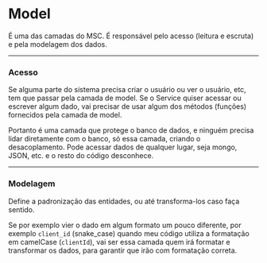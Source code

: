 # Model

É uma das camadas do MSC. É responsável pelo acesso (leitura e escruta) e pela modelagem dos dados.

---

### Acesso

Se alguma parte do sistema precisa criar o usuário ou ver o usuário, etc, tem que passar pela camada de model. Se o Service quiser acessar ou escrever algum dado, vai precisar de usar algum dos métodos (funções) fornecidos pela camada de model.

Portanto é uma camada que protege o banco de dados, e ninguém precisa lidar diretamente com o banco, só essa camada, criando o desacoplamento. Pode acessar dados de qualquer lugar, seja mongo, JSON, etc. e o resto do código desconhece.

---

### Modelagem

Define a padronização das entidades, ou até transforma-los caso faça sentido.

Se por exemplo vier o dado em algum formato um pouco diferente, por exemplo `client_id` (snake_case) quando meu código utiliza a formatação em camelCase (`clientId`), vai ser essa camada quem irá formatar e transformar os dados, para garantir que irão com formatação correta.